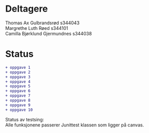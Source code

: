 # Deltagere
Thomas Ax Gulbrandsrød s344043\
Margrethe Luth Røed s344101\
Camilla Bjørklund Gjermundnes s344038

# Status
```diff
+ oppgave 1
+ oppgave 2
+ oppgave 3
+ oppgave 4
+ oppgave 5
+ oppgave 6
+ oppgave 7
+ oppgave 8
+ oppgave 9
+ oppgave 10
```

Status av testsing:\
Alle funksjonene passerer Junittest klassen som ligger på canvas.
